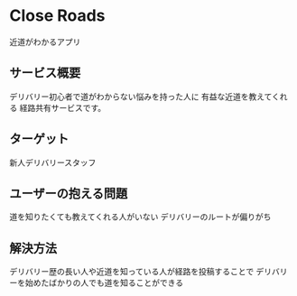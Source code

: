 # Close Roads
近道がわかるアプリ

## サービス概要
デリバリー初心者で道がわからない悩みを持った人に
有益な近道を教えてくれる
経路共有サービスです。
## ターゲット
新人デリバリースタッフ

## ユーザーの抱える問題
道を知りたくても教えてくれる人がいない
デリバリーのルートが偏りがち

## 解決方法
デリバリー歴の長い人や近道を知っている人が経路を投稿することで
デリバリーを始めたばかりの人でも道を知ることができる
